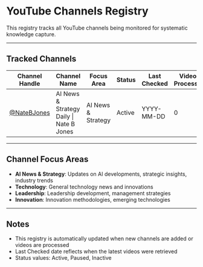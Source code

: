 # YouTube Channels Registry

This registry tracks all YouTube channels being monitored for systematic knowledge capture.

---

## Tracked Channels

| Channel Handle | Channel Name | Focus Area | Status | Last Checked | Videos Processed |
|----------------|--------------|------------|--------|--------------|------------------|
| [@NateBJones](https://www.youtube.com/@NateBJones) | AI News & Strategy Daily \| Nate B Jones | AI News & Strategy | Active | YYYY-MM-DD | 0 |

---

## Channel Focus Areas

- **AI News & Strategy**: Updates on AI developments, strategic insights, industry trends
- **Technology**: General technology news and innovations
- **Leadership**: Leadership development, management strategies
- **Innovation**: Innovation methodologies, emerging technologies

---

## Notes

- This registry is automatically updated when new channels are added or videos are processed
- Last Checked date reflects when the latest videos were retrieved
- Status values: Active, Paused, Inactive
